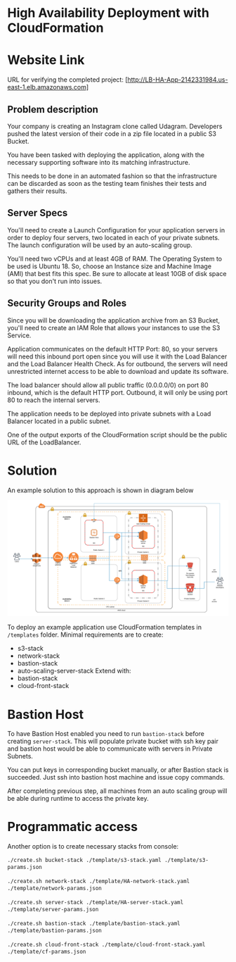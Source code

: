 # High Availability Deployment with CloudFormation

# Website Link

URL for verifying the completed project:
[http://LB-HA-App-2142331984.us-east-1.elb.amazonaws.com]

## Problem description

Your company is creating an Instagram clone called Udagram. Developers pushed the latest version of their code in a zip file located in a public S3 Bucket.

You have been tasked with deploying the application, along with the necessary supporting software into its matching infrastructure.

This needs to be done in an automated fashion so that the infrastructure can be discarded as soon as the testing team finishes their tests and gathers their results.


## Server Specs

You'll need to create a Launch Configuration for your application servers in order to deploy four servers, two located in each of your private subnets. The launch configuration will be used by an auto-scaling group.

You'll need two vCPUs and at least 4GB of RAM. The Operating System to be used is Ubuntu 18. So, choose an Instance size and Machine Image (AMI) that best fits this spec. Be sure to allocate at least 10GB of disk space so that you don't run into issues.


## Security Groups and Roles

Since you will be downloading the application archive from an S3 Bucket, you'll need to create an IAM Role that allows your instances to use the S3 Service.

Application communicates on the default HTTP Port: 80, so your servers will need this inbound port open since you will use it with the Load Balancer and the Load Balancer Health Check. As for outbound, the servers will need unrestricted internet access to be able to download and update its software.

The load balancer should allow all public traffic (0.0.0.0/0) on port 80 inbound, which is the default HTTP port. Outbound, it will only be using port 80 to reach the internal servers.

The application needs to be deployed into private subnets with a Load Balancer located in a public subnet.

One of the output exports of the CloudFormation script should be the public URL of the LoadBalancer.



# Solution

An example solution to this approach is shown in diagram below

![Deployment](/assets/HA-Template.png)


To deploy an example application use CloudFormation templates in `/templates` folder.
Minimal requirements are to create:
- s3-stack
- network-stack
- bastion-stack
- auto-scaling-server-stack
Extend with:
- bastion-stack
- cloud-front-stack

# Bastion Host

To have Bastion Host enabled you need to run `bastion-stack` before creating `server-stack`.
This will populate private bucket with ssh key pair and bastion host would be able to communicate with servers in Private Subnets.

You can put keys in corresponding bucket manually, or after Bastion stack is succeeded.
Just ssh into bastion host machine and issue copy commands.

After completing previous step, all machines from an auto scaling group will be able during runtime to access the private key.


# Programmatic access

Another option is to create necessary stacks from console:
```
./create.sh bucket-stack ./template/s3-stack.yaml ./template/s3-params.json

./create.sh network-stack ./template/HA-network-stack.yaml ./template/network-params.json

./create.sh server-stack ./template/HA-server-stack.yaml ./template/server-params.json

./create.sh bastion-stack ./template/bastion-stack.yaml ./template/bastion-params.json

./create.sh cloud-front-stack ./template/cloud-front-stack.yaml ./template/cf-params.json

```
